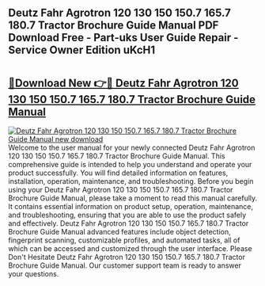## Deutz Fahr Agrotron 120 130 150 150.7 165.7 180.7 Tractor Brochure Guide Manual PDF Download Free - Part-uks User Guide Repair - Service Owner Edition uKcH1

# <h2><a href="http://bc87650.oget.top/?id=Deutz+Fahr+Agrotron+120+130+150+150.7+165.7+180.7+Tractor+Brochure+Guide+Manual">🔗Download New 👉🔴 Deutz Fahr Agrotron 120 130 150 150.7 165.7 180.7 Tractor Brochure Guide Manual</a></h2>

[![Deutz Fahr Agrotron 120 130 150 150.7 165.7 180.7 Tractor Brochure Guide Manual new download](https://i.imgur.com/5g1atiW.png)](http://bc87650.oget.top/?id=Deutz+Fahr+Agrotron+120+130+150+150.7+165.7+180.7+Tractor+Brochure+Guide+Manual)
Welcome to the user manual for your newly connected Deutz Fahr Agrotron 120 130 150 150.7 165.7 180.7 Tractor Brochure Guide Manual. This comprehensive guide is intended to help you understand and operate your product successfully. You will find detailed information on features, installation, operation, maintenance, and troubleshooting. Before you begin using your Deutz Fahr Agrotron 120 130 150 150.7 165.7 180.7 Tractor Brochure Guide Manual, please take a moment to read this manual carefully. It contains essential information on product setup, operation, maintenance, and troubleshooting, ensuring that you are able to use the product safely and effectively. Deutz Fahr Agrotron 120 130 150 150.7 165.7 180.7 Tractor Brochure Guide Manual advanced features include object detection, fingerprint scanning, customizable profiles, and automated tasks, all of which can be accessed and customized through the user interface. Please Don't Hesitate Deutz Fahr Agrotron 120 130 150 150.7 165.7 180.7 Tractor Brochure Guide Manual. Our customer support team is ready to answer your questions.
